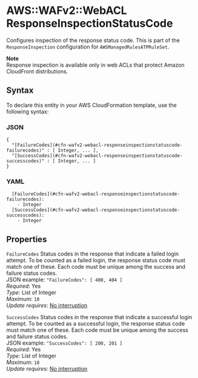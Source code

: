 # AWS::WAFv2::WebACL ResponseInspectionStatusCode<a name="aws-properties-wafv2-webacl-responseinspectionstatuscode"></a>

Configures inspection of the response status code\. This is part of the `ResponseInspection` configuration for `AWSManagedRulesATPRuleSet`\. 

**Note**  
Response inspection is available only in web ACLs that protect Amazon CloudFront distributions\.

## Syntax<a name="aws-properties-wafv2-webacl-responseinspectionstatuscode-syntax"></a>

To declare this entity in your AWS CloudFormation template, use the following syntax:

### JSON<a name="aws-properties-wafv2-webacl-responseinspectionstatuscode-syntax.json"></a>

```
{
  "[FailureCodes](#cfn-wafv2-webacl-responseinspectionstatuscode-failurecodes)" : [ Integer, ... ],
  "[SuccessCodes](#cfn-wafv2-webacl-responseinspectionstatuscode-successcodes)" : [ Integer, ... ]
}
```

### YAML<a name="aws-properties-wafv2-webacl-responseinspectionstatuscode-syntax.yaml"></a>

```
  [FailureCodes](#cfn-wafv2-webacl-responseinspectionstatuscode-failurecodes): 
    - Integer
  [SuccessCodes](#cfn-wafv2-webacl-responseinspectionstatuscode-successcodes): 
    - Integer
```

## Properties<a name="aws-properties-wafv2-webacl-responseinspectionstatuscode-properties"></a>

`FailureCodes`  <a name="cfn-wafv2-webacl-responseinspectionstatuscode-failurecodes"></a>
Status codes in the response that indicate a failed login attempt\. To be counted as a failed login, the response status code must match one of these\. Each code must be unique among the success and failure status codes\.   
JSON example: `"FailureCodes": [ 400, 404 ]`   
*Required*: Yes  
*Type*: List of Integer  
*Maximum*: `10`  
*Update requires*: [No interruption](https://docs.aws.amazon.com/AWSCloudFormation/latest/UserGuide/using-cfn-updating-stacks-update-behaviors.html#update-no-interrupt)

`SuccessCodes`  <a name="cfn-wafv2-webacl-responseinspectionstatuscode-successcodes"></a>
Status codes in the response that indicate a successful login attempt\. To be counted as a successful login, the response status code must match one of these\. Each code must be unique among the success and failure status codes\.   
JSON example: `"SuccessCodes": [ 200, 201 ]`   
*Required*: Yes  
*Type*: List of Integer  
*Maximum*: `10`  
*Update requires*: [No interruption](https://docs.aws.amazon.com/AWSCloudFormation/latest/UserGuide/using-cfn-updating-stacks-update-behaviors.html#update-no-interrupt)